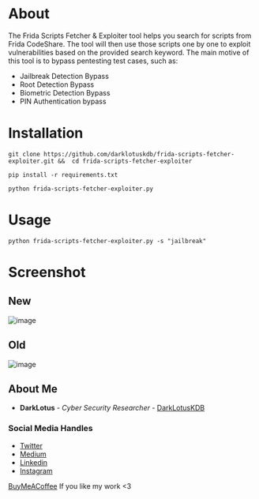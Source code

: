 # About
The Frida Scripts Fetcher & Exploiter tool helps you search for scripts from Frida CodeShare. The tool will then use those scripts one by one to exploit vulnerabilities based on the provided search keyword. 
The main motive of this tool is to bypass pentesting test cases, such as:
- Jailbreak Detection Bypass
- Root Detection Bypass
- Biometric Detection Bypass
- PIN Authentication bypass

# Installation
``` 
git clone https://github.com/darklotuskdb/frida-scripts-fetcher-exploiter.git &&  cd frida-scripts-fetcher-exploiter
```
```
pip install -r requirements.txt
```
```
python frida-scripts-fetcher-exploiter.py
```

# Usage
```
python frida-scripts-fetcher-exploiter.py -s "jailbreak"
```

# Screenshot
## New
![image](https://github.com/darklotuskdb/frida-scripts-fetcher-exploiter/assets/29382875/e7dd1b1d-3330-4bd0-8fd9-1431300bccc5)

## Old
![image](https://github.com/darklotuskdb/frida-scripts-fetcher/assets/29382875/b59b5cd8-7689-444f-9bec-d8f00a2eac23)

## About Me

* **DarkLotus** - *Cyber Security Researcher* - [DarkLotusKDB](https://github.com/darklotuskdb)

### Social Media Handles
* [Twitter](https://twitter.com/darklotuskdb)
* [Medium](https://medium.com/@darklotus)
* [Linkedin](https://www.linkedin.com/in/kamaldeepbhati/)
* [Instagram](https://www.instagram.com/kamaldeepbhati/)

[BuyMeACoffee](https://www.buymeacoffee.com/darklotus) If you like my work <3


